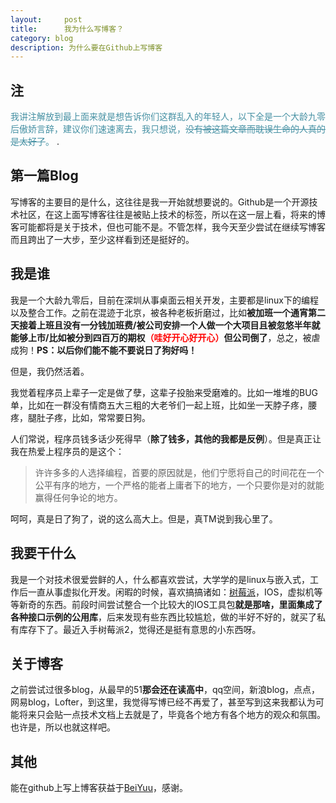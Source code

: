 ```yaml
---
layout:     post
title:      我为什么写博客？
category: blog
description: 为什么要在Github上写博客
---
```

## 注
<font color="#4590a3" >
我讲注解放到最上面来就是想告诉你们这群乱入的年轻人，以下全是一个大龄九零后傲娇言辞，建议你们速速离去，我只想说，<del>没有被这篇文章而耽误生命的人真的是太好了</del>。</font>
.

## 第一篇Blog
写博客的主要目的是什么，这往往是我一开始就想要说的。Github是一个开源技术社区，在这上面写博客往往是被贴上技术的标签，所以在这一层上看，将来的博客可能都将是关于技术，但也可能不是。不管怎样，我今天至少尝试在继续写博客而且跨出了一大步，至少这样看到还是挺好的。

## 我是谁
我是一个大龄九零后，目前在深圳从事桌面云相关开发，主要都是linux下的编程以及整合工作。之前在混迹于北京，被各种老板折磨过，比如**被加班一个通宵第二天接着上班且没有一分钱加班费/被公司安排一个人做一个大项目且被忽悠半年就能够上市/比如被分到四百万的期权<font color="#FF0000" >（哇好开心好开心）</font>但公司倒了**，总之，被虐成狗！__PS：以后你们能不能不要说日了狗好吗！__

但是，我仍然活着。

我觉着程序员上辈子一定是做了孽，这辈子投胎来受磨难的。比如一堆堆的BUG单，比如在一群没有情商五大三粗的大老爷们一起上班，比如坐一天脖子疼，腰疼，腿肚子疼，比如，常常要日狗。

人们常说，程序员钱多话少死得早（**除了钱多，其他的我都是反例**）。但是真正让我在热爱上程序员的是这个：

> 许许多多的人选择编程，首要的原因就是，他们宁愿将自己的时间花在一个公平有序的地方，一个严格的能者上庸者下的地方，一个只要你是对的就能赢得任何争论的地方。

呵呵，真是日了狗了，说的这么高大上。但是，真TM说到我心里了。

## 我要干什么
我是一个对技术很爱尝鲜的人，什么都喜欢尝试，大学学的是linux与嵌入式，工作后一直从事虚拟化开发。闲暇的时候，喜欢搞搞诸如：[树莓派](https://zh.wikipedia.org/zh-cn/%E6%A0%91%E8%8E%93%E6%B4%BE)，IOS，虚拟机等等新奇的东西。前段时间尝试整合一个比较大的IOS工具包**就是那啥，里面集成了各种接口示例的公用库**，后来发现有些东西比较尴尬，做的半好不好的，就买了私有库存下了。最近入手树莓派2，觉得还是挺有意思的小东西呀。

## 关于博客
之前尝试过很多blog，从最早的51**那会还在读高中**，qq空间，新浪blog，点点，网易blog，Lofter，到这里，我觉得写博已经不再爱了，甚至写到这来我都认为可能将来只会贴一点技术文档上去就是了，毕竟各个地方有各个地方的观众和氛围。也许是，所以也就这样吧。

## 其他
能在github上写上博客获益于[BeiYuu](http://beiyuu.com)，感谢。


















